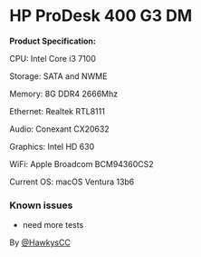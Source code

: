 # HP ProDesk 400 G3 DM
**Product Specification:**

CPU: Intel Core i3 7100

Storage: SATA and NWME

Memory: 8G DDR4 2666Mhz

Ethernet: Realtek RTL8111

Audio: Conexant CX20632

Graphics: Intel HD 630

WiFi: Apple Broadcom BCM94360CS2

Current OS: macOS Ventura 13b6

### Known issues

 - need more tests


By [@HawkysCC](https://github.com/HawkysCC)
